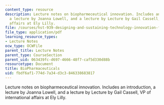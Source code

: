 ```yaml
---
content_type: resource
description: Lecture notes on biopharmeceutical innovation. Includes an introduction,
  a lecture by Joanna Lowell, and a lecture by Lecture by Gail Cassell, VP of international
  affairs at Ely Lilly.
file: /courses/hst-939-designing-and-sustaining-technology-innovation-for-global-health-practice-spring-2008/fbdf6af1774d7a34d3c3846338683817_lecture10.pdf
file_type: application/pdf
learning_resource_types:
- Lecture Notes
ocw_type: OCWFile
parent_title: Lecture Notes
parent_type: CourseSection
parent_uid: 063439fc-d697-4666-48f7-caf5d330d88b
resourcetype: Document
title: BioPharmaceuticals
uid: fbdf6af1-774d-7a34-d3c3-846338683817
---
```

Lecture notes on biopharmeceutical innovation. Includes an introduction, a lecture by Joanna Lowell, and a lecture by Lecture by Gail Cassell, VP of international affairs at Ely Lilly.